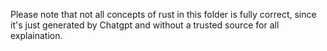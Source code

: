 Please note that not all concepts of rust in this folder is fully correct, since it's just generated by Chatgpt and without a trusted source for all explaination.